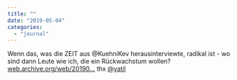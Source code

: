 ```yaml
---
title: ""
date: "2019-05-04"
categories: 
  - "journal"
---
```


Wenn das, was die ZEIT aus @KuehniKev herausinterviewte, radikal ist - wo sind dann Leute wie ich, die ein Rückwachstum wollen? [web.archive.org/web/20190...](https://web.archive.org/web/20190501151055/https://www.zeit.de/politik/deutschland/2019-05/kevin-kuehnert-spd-jugendorganisation-sozialismus,) thx [@yatil](https://micro.blog/yatil)
